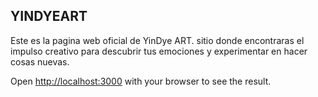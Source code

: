 ## YINDYEART

Este es la pagina web oficial de YinDye ART. sitio donde encontraras el impulso creativo para descubrir tus emociones y experimentar en hacer cosas nuevas.

Open [http://localhost:3000](http://localhost:3000) with your browser to see the result.
